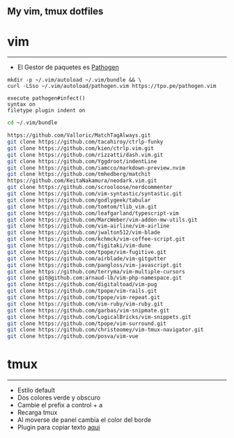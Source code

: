  My vim, tmux dotfiles
---


# vim
---

* El Gestor de paquetes es [Pathogen](https://github.com/tpope/vim-pathogen)
```
mkdir -p ~/.vim/autoload ~/.vim/bundle && \
curl -LSso ~/.vim/autoload/pathogen.vim https://tpo.pe/pathogen.vim

execute pathogen#infect()
syntax on
filetype plugin indent on
```

```bash
cd ~/.vim/bundle

https://github.com/Valloric/MatchTagAlways.git
git clone https://github.com/tacahiroy/ctrlp-funky
git clone https://github.com/kien/ctrlp.vim.git
git clone https://github.com/rizzatti/dash.vim.git
git clone https://github.com/Yggdroot/indentLine
git clone https://github.com/iamcco/markdown-preview.nvim
git clone https://github.com/tmhedberg/matchit
https://github.com/KeitaNakamura/neodark.vim.git
git clone https://github.com/scrooloose/nerdcommenter
git clone https://github.com/vim-syntastic/syntastic.git
git clone https://github.com/godlygeek/tabular
git clone https://github.com/tomtom/tlib_vim.git
git clone https://github.com/leafgarland/typescript-vim
git clone https://github.com/MarcWeber/vim-addon-mw-utils.git
git clone https://github.com/vim-airline/vim-airline
git clone https://github.com/jwalton512/vim-blade
git clone https://github.com/kchmck/vim-coffee-script.git
git clone https://github.com/figitaki/vim-dune
git clone https://github.com/tpope/vim-fugitive.git
git clone https://github.com/airblade/vim-gitgutter
git clone https://github.com/pangloss/vim-javascript.git
git clone https://github.com/terryma/vim-multiple-cursors
git clone git@github.com:arnaud-lb/vim-php-namespace.git
git clone https://github.com/digitaltoad/vim-pug
git clone https://github.com/tpope/vim-rails.git
git clone https://github.com/tpope/vim-repeat.git
git clone https://github.com/vim-ruby/vim-ruby.git
git clone https://github.com/garbas/vim-snipmate.git
git clone https://github.com/LogicalBricks/vim-snippets.git
git clone https://github.com/tpope/vim-surround.git
git clone https://github.com/christoomey/vim-tmux-navigator.git
git clone https://github.com/posva/vim-vue

```


# tmux
---

* Estilo default
* Dos colores verde y obscuro
* Cambie el prefix a control + a
* Recarga tmux
* Al moverse de panel cambia el color del borde
* Plugin para copiar texto [aqui](https://github.com/tmux-plugins/tmux-yank)

